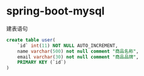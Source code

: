 # spring-boot-mysql

建表语句
```sql
create table user(
	`id` int(11) NOT NULL AUTO_INCREMENT,
    name varchar(500) not null comment "商品名称",
    email varchar(30) not null comment "商品品牌",
    PRIMARY KEY (`id`)
)
```
